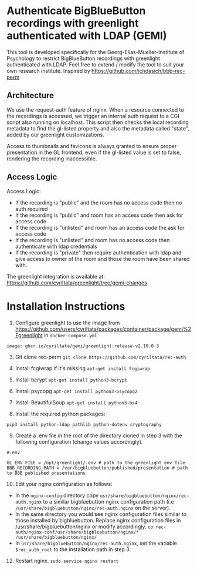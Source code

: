 # Authenticate BigBlueButton recordings with greenlight authenticated with LDAP (GEMI)

This tool is developed specifically for the Georg-Elias-Mueller-Institute of Psychology to restrict BigBlueButton recordings with greenlight authenticated with LDAP.
Feel free to extend / modify the tool to suit your own research institute. Inspired by https://github.com/ichdasich/bbb-rec-perm

## Architecture 

We use the request-auth feature of nginx. When a resource connected to the
recordings is accessed, we trigger an internal auth request to a CGI script
also running on localhost.  This script then checks the local recording 
metadata to find the gl-listed property and also the metadata called "state",
added by our greenlight customizations.

Access to thumbnails and favicons is always granted to ensure proper
presentation in the GL frontend, even if the gl-listed value is set to false,
rendering the recording inaccessible. 

## Access Logic

Access Logic:
- If the recording is "public" and the room has no access code then no auth required
- If the recording is "public" and room has an access code then ask for access code
- If the recording is "unlisted" and room has an access code the ask for access code
- If the recording is "unlisted" and room has no access code then authenticate with ldap credentials
- If the recording is "private" then require authentication with ldap and give access to owner of the room and those the room have been shared with.


The greenlight integration is available at: https://github.com/cyriltata/greenlight/tree/gemi-changes


# Installation Instructions

1. Configure greenlight to use the image from https://github.com/users/cyriltata/packages/container/package/gemi%2Fgreenlight in `docker-compose.yml`

`image: ghcr.io/cyriltata/gemi/greenlight:release-v2.10.0.3`

3. Git clone rec-perm
`git clone https://github.com/cyriltata/rec-auth`

4. Install fcgiwrap if it's missing
`apt-get install fcgiwrap`

5. Install bcrypt
`apt-get install python3-bcrypt`

6. Install psycopg
`apt-get install python3-psycopg2`

7. Install BeautifulSoup
`apt-get install python3-bs4`

8. Install the required python packages:

`pip3 install python-ldap pathlib python-dotenv cryptography`


9. Create a .env file in the root of the directory cloned in step 3 with the following configuration (change values accordingly).
```
#.env

GL_ENV_FILE = /opt/greenlight/.env # path to the greenlight env file
BBB_RECORDING_PATH = /var/bigbluebutton/published/presentation # path to BBB published presentations
```

10. Edit your nginx configuration as follows:

- In the `nginx-config` directory copy `usr/share/bigbluebutton/nginx/rec-auth.nginx` to a similar bigbluebutton nginx configuration path (i.e `/usr/share/bigbluebutton/nginx/rec-auth.nginx` on the server).
- In the same directory you would see nginx configuration files similar to those installed by bigbluebutton. Replace nginx configuration files in /usr/share/bigbluebutton/nginx or modify accordingly.
`cp rec-auth/nginx-conf/usr/share/bigbluebutton/nginx/* /usr/share/bigbluebutton/nginx/`
- In `usr/share/bigbluebutton/nginx/rec-auth.nginx`, set the variable `$rec_auth_root` to the installation path in step 3.


12. Restart nginx.
`sudo service nginx restart`
